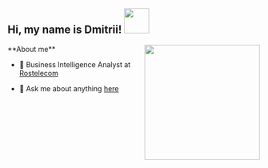 <h2>Hi, my name is Dmitrii! <img src="https://media.giphy.com/media/WUlplcMpOCEmTGBtBW/giphy.gif" width="50"></h2>
<img align='right' src="https://media.giphy.com/media/M9gbBd9nbDrOTu1Mqx/giphy.gif" width="230">
**About me**

- 💼 Business Intelligence Analyst at [Rostelecom](https://www.linkedin.com/company/rostelecom)

- 💬 Ask me about anything [here](https://www.linkedin.com/in/dmitrii-krasnoshchekov/)
